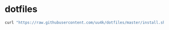 # dotfiles

```sh
curl "https://raw.githubusercontent.com/uu4k/dotfiles/master/install.sh" | zsh
```
